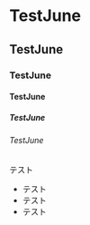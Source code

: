 # TestJune
## TestJune
### TestJune
#### TestJune
##### TestJune
###### TestJune
テスト
* テスト
* テスト
* テスト

